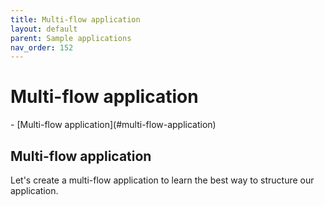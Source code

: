 ```yaml
---
title: Multi-flow application
layout: default
parent: Sample applications
nav_order: 152
---
```


<h1>Multi-flow application</h1>
- [Multi-flow application](#multi-flow-application)

## Multi-flow application

Let's create a multi-flow application to learn the best way to structure our application.
